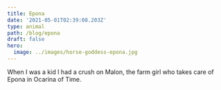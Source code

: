 ```yaml
---
title: Epona
date: '2021-05-01T02:39:08.203Z'
type: animal
path: /blog/epona
draft: false
hero:
  image: ../images/horse-goddess-epona.jpg
---
```

When I was a kid I had a crush on Malon, the farm girl who takes care of Epona in Ocarina of Time.